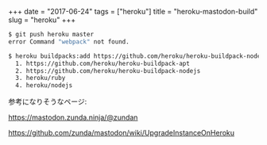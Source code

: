 +++
date = "2017-06-24"
tags = ["heroku"]
title = "heroku-mastodon-build"
slug = "heroku"
+++

```bash
$ git push heroku master
error Command "webpack" not found.
```

```bash
$ heroku buildpacks:add https://github.com/heroku/heroku-buildpack-nodejs
  1. https://github.com/heroku/heroku-buildpack-apt
  2. https://github.com/heroku/heroku-buildpack-nodejs
  3. heroku/ruby
  4. heroku/nodejs
```

参考になりそうなページ:

https://mastodon.zunda.ninja/@zundan

https://github.com/zunda/mastodon/wiki/UpgradeInstanceOnHeroku
